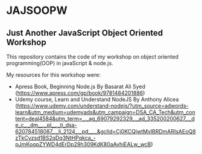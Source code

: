 # JAJSOOPW

## Just Another JavaScript Object Oriented Workshop

This repository contains the code of my workshop on object oriented programming(OOP) in javaScript & node.js.

My resources for this workshop were:
- Apress Book, Beginning Node.js By Basarat Ali Syed (https://www.apress.com/gp/book/9781484201886)
- Udemy course, Learn and Understand NodeJS By Anthony Alicea (https://www.udemy.com/understand-nodejs/?utm_source=adwords-learn&utm_medium=udemyads&utm_campaign=DSA_CA_Tech&utm_content=deal4584&utm_term=_._ag_69079292329_._ad_335200200627_._de_c_._dm__._pl__._ti_dsa-620784518087_._li_2124_._pd__._&gclid=Cj0KCQjwtMvlBRDmARIsAEoQ8zTkCyzsd1BS2qDq3NtHPqkca_-pJmKoqpZYWD4dErDp29h309KdK80aAvhiEALw_wcB)

 
